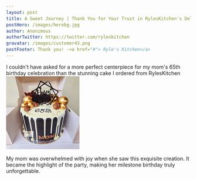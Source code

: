 ```yaml
---
layout: post
title: A Sweet Journey | Thank You for Your Trust in RylesKitchen's Delightful Cakes
postHero: /images/herobg.jpg
author: Anonimous
authorTwitter: https://twitter.com/ryleskitchen
gravatar: /images/customer43.png
postFooter: Thank you! -<a href="#"> Ryle's Kitchen</a>
---
```



I couldn't have asked for a more perfect centerpiece for my mom's 65th birthday celebration than the stunning cake I ordered from RylesKitchen
<img class="pull-left" src="/images/042023-1.png" alt="
Mom Birthday Cake"><br>

My mom was overwhelmed with joy when she saw this exquisite creation. It became the highlight of the party, making her milestone birthday truly unforgettable.